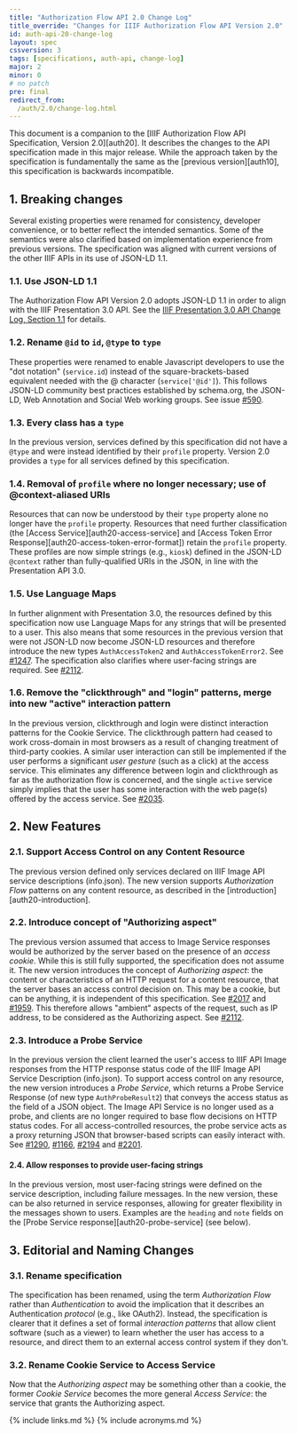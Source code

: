 ```yaml
---
title: "Authorization Flow API 2.0 Change Log"
title_override: "Changes for IIIF Authorization Flow API Version 2.0"
id: auth-api-20-change-log
layout: spec
cssversion: 3
tags: [specifications, auth-api, change-log]
major: 2
minor: 0
# no patch
pre: final
redirect_from:
  /auth/2.0/change-log.html
---
```


This document is a companion to the [IIIF Authorization Flow API Specification, Version 2.0][auth20]. It describes the changes to the API specification made in this major release. While the approach taken by the specification is fundamentally the same as the [previous version][auth10], this specification is backwards incompatible.


## 1. Breaking changes

Several existing properties were renamed for consistency, developer convenience, or to better reflect the intended semantics. Some of the semantics were also clarified based on implementation experience from previous versions. The specification was aligned with current versions of the other IIIF APIs in its use of JSON-LD 1.1.

### 1.1. Use JSON-LD 1.1 

The Authorization Flow API Version 2.0 adopts JSON-LD 1.1 in order to align with the IIIF Presentation 3.0 API. See the [IIIF Presentation 3.0 API Change Log, Section 1.1](https://iiif.io/api/presentation/3.0/change-log/#11-external-specifications) for details.

### 1.2. Rename `@id` to `id`, `@type` to `type`

These properties were renamed to enable Javascript developers to use the "dot notation" (`service.id`) instead of the square-brackets-based equivalent needed with the @ character (`service['@id']`). This follows JSON-LD community best practices established by schema.org, the JSON-LD, Web Annotation and Social Web working groups. See issue [#590](https://github.com/IIIF/api/issues/590).

### 1.3. Every class has a `type`

In the previous version, services defined by this specification did not have a `@type` and were instead identified by their `profile` property. Version 2.0 provides a `type` for all services defined by this specification.

### 1.4. Removal of `profile` where no longer necessary; use of @context-aliased URIs

Resources that can now be understood by their `type` property alone no longer have the `profile` property. Resources that need further classification (the [Access Service][auth20-access-service] and [Access Token Error Response][auth20-access-token-error-format]) retain the `profile` property. These profiles are now simple strings (e.g., `kiosk`) defined in the JSON-LD `@context` rather than fully-qualified URIs in the JSON, in line with the Presentation API 3.0.

### 1.5. Use Language Maps

In further alignment with Presentation 3.0, the resources defined by this specification now use Language Maps for any strings that will be presented to a user. This also means that some resources in the previous version that were not JSON-LD now become JSON-LD resources and therefore introduce the new types `AuthAccessToken2` and `AuthAccessTokenError2`. See [#1247](https://github.com/IIIF/api/issues/1247). The specification also clarifies where user-facing strings are required. See [#2112](https://github.com/IIIF/api/issues/2112).

### 1.6. Remove the "clickthrough" and "login" patterns, merge into new "active" interaction pattern

In the previous version, clickthrough and login were distinct interaction patterns for the Cookie Service. The clickthrough pattern had ceased to work cross-domain in most browsers as a result of changing treatment of third-party cookies. A similar user interaction can still be implemented if the user performs a significant _user gesture_ (such as a click) at the access service. This eliminates any difference between login and clickthrough as far as the authorization flow is concerned, and the single `active` service simply implies that the user has some interaction with the web page(s) offered by the access service. See [#2035](https://github.com/IIIF/api/issues/2035).


## 2. New Features

### 2.1. Support Access Control on any Content Resource

The previous version defined only services declared on IIIF Image API service descriptions (info.json). The new version supports _Authorization Flow_ patterns on any content resource, as described in the [introduction][auth20-introduction]. 

### 2.2. Introduce concept of "Authorizing aspect"

The previous version assumed that access to Image Service responses would be authorized by the server based on the presence of an _access cookie_. While this is still fully supported, the specification does not assume it. The new version introduces the concept of _Authorizing aspect_: the content or characteristics of an HTTP request for a content resource, that the server bases an access control decision on. This may be a cookie, but can be anything, it is independent of this specification. See [#2017](https://github.com/IIIF/api/issues/2017) and [#1959](https://github.com/IIIF/api/issues/1959). This therefore allows "ambient" aspects of the request, such as IP address, to be considered as the Authorizing aspect. See [#2112](https://github.com/IIIF/api/issues/2112).

### 2.3. Introduce a Probe Service

In the previous version the client learned the user's access to IIIF API Image responses from the HTTP response status code of the IIIF Image API Service Description (info.json). To support access control on any resource, the new version introduces a _Probe Service_, which returns a Probe Service Response (of new type `AuthProbeResult2`) that conveys the access status as the field of a JSON object. The Image API Service is no longer used as a probe, and clients are no longer required to base flow decisions on HTTP status codes. For all access-controlled resources, the probe service acts as a proxy returning JSON that browser-based scripts can easily interact with. See [#1290](https://github.com/IIIF/api/issues/1290), [#1166](https://github.com/IIIF/api/issues/1166), [#2194](https://github.com/IIIF/api/issues/2194) and [#2201](https://github.com/IIIF/api/issues/2201).

#### 2.4. Allow responses to provide user-facing strings

In the previous version, most user-facing strings were defined on the service description, including failure messages. In the new version, these can be also returned in service responses, allowing for greater flexibility in the messages shown to users. Examples are the `heading` and `note` fields on the [Probe Service response][auth20-probe-service] (see below).


## 3. Editorial and Naming Changes

### 3.1. Rename specification

The specification has been renamed, using the term _Authorization Flow_ rather than _Authentication_ to avoid the implication that it describes an Authentication _protocol_ (e.g., like OAuth2). Instead, the specification is clearer that it defines a set of formal _interaction patterns_ that allow client software (such as a viewer) to learn whether the user has access to a resource, and direct them to an external access control system if they don't.

### 3.2. Rename Cookie Service to Access Service

Now that the _Authorizing aspect_ may be something other than a cookie, the former _Cookie Service_ becomes the more general _Access Service_: the service that grants the Authorizing aspect.





{% include links.md %}
{% include acronyms.md %}
